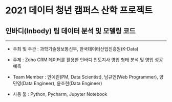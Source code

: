 # 2021 데이터 청년 캠퍼스 산학 프로젝트
## 인바디(Inbody) 팀 데이터 분석 및 모델링 코드
---
+ 주최 및 주관 : 과학기술정보통신부, 한국데이터산업진흥원(K-Data) 

+ 주제 : Zoho CRM 데이터를 활용한 인바디 인도지사 영업 형태 분석 및 영업 성공 예측 

+ Team Member : 안예린(PM, Data Scientist), 남규언(Web Programmer), 양민영(Data Engineer), 윤조현(Data Engineer) 

+ 사용 툴 : Python, Pycharm, Jupyter Notebook 

